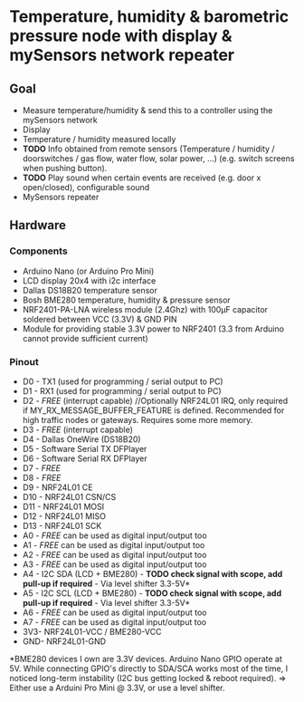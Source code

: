 # Temperature, humidity & barometric pressure node with display & mySensors network repeater

## Goal

- Measure temperature/humidity & send this to a controller using the mySensors network
- Display
 - Temperature / humidity measured locally
 - **TODO** Info obtained from remote sensors (Temperature / humidity / doorswitches / gas flow, water flow, solar power, ...) (e.g. switch screens when pushing button).
 - **TODO** Play sound when certain events are received (e.g. door x open/closed), configurable sound
 - MySensors repeater
 
## Hardware

### Components

- Arduino Nano (or Arduino Pro Mini)
- LCD display 20x4 with i2c interface
- Dallas DS18B20 temperature sensor
- Bosh BME280 temperature, humidity & pressure sensor
- NRF2401-PA-LNA wireless module (2.4Ghz) with 100µF capacitor soldered between VCC (3.3V) & GND PIN
- Module for providing stable 3.3V power to NRF2401 (3.3 from Arduino cannot provide sufficient current)

### Pinout

- D0 - TX1 (used for programming / serial output to PC)
- D1 - RX1 (used for programming / serial output to PC)
- D2 - *FREE* (interrupt capable) //Optionally NRF24L01 IRQ, only required if MY_RX_MESSAGE_BUFFER_FEATURE is defined. Recommended for high traffic nodes or gateways. Requires some more memory.
- D3 - *FREE* (interrupt capable)
- D4 - Dallas OneWire (DS18B20)
- D5 - Software Serial TX DFPlayer
- D6 - Software Serial RX DFPlayer
- D7 - *FREE*
- D8 - *FREE* 
- D9 - NRF24L01 CE
- D10 - NRF24L01 CSN/CS
- D11 - NRF24L01 MOSI
- D12 - NRF24L01 MISO
- D13 - NRF24L01 SCK
- A0 - *FREE* can be used as digital input/output too
- A1 - *FREE* can be used as digital input/output too
- A2 - *FREE* can be used as digital input/output too
- A3 - *FREE* can be used as digital input/output too
- A4 - I2C SDA (LCD + BME280) - **TODO check signal with scope, add pull-up if required** - Via level shifter 3.3-5V*
- A5 - I2C SCL (LCD + BME280) - **TODO check signal with scope, add pull-up if required** - Via level shifter 3.3-5V*
- A6 - *FREE* can be used as digital input/output too
- A7 - *FREE* can be used as digital input/output too
- 3V3- NRF24L01-VCC / BME280-VCC
- GND- NRF24L01-GND

*BME280 devices I own are 3.3V devices. Arduino Nano GPIO operate at 5V. While connecting GPIO's directly to SDA/SCA works most of the time, I noticed long-term instability (I2C bus getting locked & reboot required).
=> Either use a Arduini Pro Mini @ 3.3V, or use a level shifter.

 
